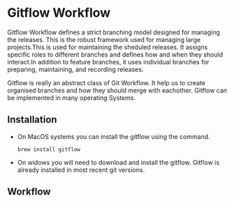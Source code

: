 # Gitflow Workflow

Gitflow Workflow defines a strict branching model designed for managing the releases. This is the robust framework used for managing large projects.This is used for maintaining the sheduled releases. It assigns specific roles to different branches and defines how and when they should interact.In addition to feature branches, it uses individual branches for preparing, maintaining, and recording releases.

Gitflow is really an abstract class of Git Workflow. It help us to create organised branches and how they should merge with eachother. Gitflow can be implemented in many operating Systems.

## Installation

- On MacOS systems you can install the gitflow using the command.
  ```
  brew install gitflow
  ```
- On widows you will need to download and install the gitflow. Gitflow is already installed in most recent git versions.

## Workflow


